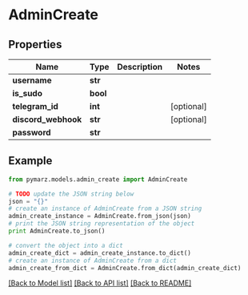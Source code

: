 # AdminCreate


## Properties
Name | Type | Description | Notes
------------ | ------------- | ------------- | -------------
**username** | **str** |  | 
**is_sudo** | **bool** |  | 
**telegram_id** | **int** |  | [optional] 
**discord_webhook** | **str** |  | [optional] 
**password** | **str** |  | 

## Example

```python
from pymarz.models.admin_create import AdminCreate

# TODO update the JSON string below
json = "{}"
# create an instance of AdminCreate from a JSON string
admin_create_instance = AdminCreate.from_json(json)
# print the JSON string representation of the object
print AdminCreate.to_json()

# convert the object into a dict
admin_create_dict = admin_create_instance.to_dict()
# create an instance of AdminCreate from a dict
admin_create_from_dict = AdminCreate.from_dict(admin_create_dict)
```
[[Back to Model list]](../README.md#documentation-for-models) [[Back to API list]](../README.md#documentation-for-api-endpoints) [[Back to README]](../README.md)



